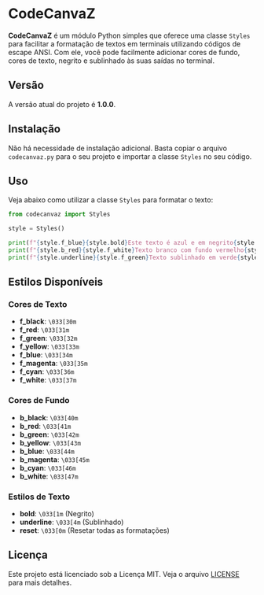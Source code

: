 
# CodeCanvaZ

**CodeCanvaZ** é um módulo Python simples que oferece uma classe `Styles` para facilitar a formatação de textos em terminais utilizando códigos de escape ANSI. Com ele, você pode facilmente adicionar cores de fundo, cores de texto, negrito e sublinhado às suas saídas no terminal.

## Versão

A versão atual do projeto é **1.0.0**.

## Instalação

Não há necessidade de instalação adicional. Basta copiar o arquivo `codecanvaz.py` para o seu projeto e importar a classe `Styles` no seu código.

## Uso

Veja abaixo como utilizar a classe `Styles` para formatar o texto:

```python
from codecanvaz import Styles

style = Styles()

print(f"{style.f_blue}{style.bold}Este texto é azul e em negrito{style.reset}")
print(f"{style.b_red}{style.f_white}Texto branco com fundo vermelho{style.reset}")
print(f"{style.underline}{style.f_green}Texto sublinhado em verde{style.reset}")
```

## Estilos Disponíveis

### Cores de Texto

- **f_black**: `\033[30m`
- **f_red**: `\033[31m`
- **f_green**: `\033[32m`
- **f_yellow**: `\033[33m`
- **f_blue**: `\033[34m`
- **f_magenta**: `\033[35m`
- **f_cyan**: `\033[36m`
- **f_white**: `\033[37m`

### Cores de Fundo

- **b_black**: `\033[40m`
- **b_red**: `\033[41m`
- **b_green**: `\033[42m`
- **b_yellow**: `\033[43m`
- **b_blue**: `\033[44m`
- **b_magenta**: `\033[45m`
- **b_cyan**: `\033[46m`
- **b_white**: `\033[47m`

### Estilos de Texto

- **bold**: `\033[1m` (Negrito)
- **underline**: `\033[4m` (Sublinhado)
- **reset**: `\033[0m` (Resetar todas as formatações)

## Licença

Este projeto está licenciado sob a Licença MIT. Veja o arquivo [LICENSE](LICENSE) para mais detalhes.
